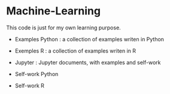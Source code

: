 # Machine-Learning
This code is just for my own learning purpose.

- Examples Python : a collection of examples writen in Python

- Exemples R : a collection of examples writen in R

- Jupyter : Jupyter documents, with examples and self-work

- Self-work Python 

- Self-work R